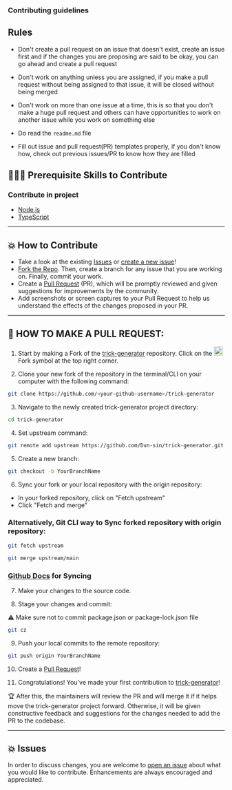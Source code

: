### Contributing guidelines

## Rules 
- Don't create a pull request on an issue that doesn't exist, create an issue first and if the changes you are proposing are said to be okay, you can go ahead and create a pull request 

- Don't work on anything unless you are assigned, if you make a pull request without being assigned to that issue, it will be closed without being merged

- Don't work on more than one issue at a time, this is so that you don't make a huge pull request and others can have opportunities to work on another issue while you work on something else 

- Do read the `readme.md` file

- Fill out issue and pull request(PR) templates properly, if you don't know how, check out previous issues/PR to know how they are filled

## 👩🏽‍💻 Prerequisite Skills to Contribute

### Contribute in project

- [Node.js](https://nodejs.org/)
- [TypeScript](https://www.typescriptlang.org/)
---

## 💥 How to Contribute

- Take a look at the existing [Issues](https://github.com/Dun-sin/trick-generator/issues) or [create a new issue](https://github.com/Dun-sin/trick-generator/issues/new/choose)!
- [Fork the Repo](https://github.com/Dun-sin/trick-generator/fork). Then, create a branch for any issue that you are working on. Finally, commit your work.
- Create a [Pull Request](https://github.com/Dun-sin/trick-generator/compare) (PR), which will be promptly reviewed and given suggestions for improvements by the community.
- Add screenshots or screen captures to your Pull Request to help us understand the effects of the changes proposed in your PR.

---

## 🌟 HOW TO MAKE A PULL REQUEST:

1. Start by making a Fork of the [trick-generator](https://github.com/Dun-sin/trick-generator) repository. Click on the <a href="https://github.com/Dun-sin/trick-generator/fork"><img src="https://i.imgur.com/G4z1kEe.png" height="21" width="21"></a>Fork symbol at the top right corner.

2. Clone your new fork of the repository in the terminal/CLI on your computer with the following command:

```bash
git clone https://github.com/<your-github-username>/trick-generator
```

3. Navigate to the newly created trick-generator project directory:
```bash
cd trick-generator
```

4. Set upstream command:
```bash
git remote add upstream https://github.com/Dun-sin/trick-generator.git
```

5. Create a new branch:
```bash
git checkout -b YourBranchName
```

6. Sync your fork or your local repository with the origin repository:

- In your forked repository, click on "Fetch upstream"
- Click "Fetch and merge"

### Alternatively, Git CLI way to Sync forked repository with origin repository:
```bash
git fetch upstream
```

```bash
git merge upstream/main
```

### [Github Docs](https://docs.github.com/en/github/collaborating-with-pull-requests/addressing-merge-conflicts/resolving-a-merge-conflict-on-github) for Syncing

7. Make your changes to the source code.

8. Stage your changes and commit:

⚠️ Make sure not to commit package.json or package-lock.json file

```bash
git cz
```

9. Push your local commits to the remote repository:
```bash
git push origin YourBranchName
```

10. Create a [Pull Request](https://help.github.com/en/github/collaborating-with-issues-and-pull-requests/creating-a-pull-request)!

11. Congratulations! You've made your first contribution to [trick-generator](https://github.com/Dun-sin/trick-generator/graphs/contributors)!

🏆 After this, the maintainers will review the PR and will merge it if it helps move the trick-generator project forward. Otherwise, it will be given constructive feedback and suggestions for the changes needed to add the PR to the codebase.

---

## 💥 Issues

In order to discuss changes, you are welcome to [open an issue](https://github.com/Dun-sin/trick-generator/issues/new/choose) about what you would like to contribute. Enhancements are always encouraged and appreciated.
